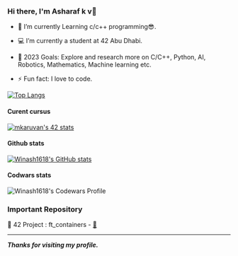 ### Hi there, I'm Asharaf k v👋

  - 🌱 I’m currently Learning c/c++ programming😎.
  
  - 💻 I’m currently a student at 42 Abu Dhabi.
  
  - 🥅 2023 Goals: Explore and research more on C/C++, Python, AI, Robotics, Mathematics, Machine learning etc.

  - ⚡ Fun fact: I love to code.
  

[![Top Langs](https://github-readme-stats.vercel.app/api/top-langs/?username=winash1618&langs_count=5&theme=tokyonight)](https://github.com/anuraghazra/github-readme-stats)

#### Curent cursus

[![mkaruvan's 42 stats](https://badge42.vercel.app/api/v2/clbza7w7b00110fl7w15e2x3y/stats?cursusId=21&coalitionId=155)](https://github.com/JaeSeoKim/badge42)

#### Github stats

[![Winash1618's GitHub stats](https://github-readme-stats.vercel.app/api?username=winash1618&theme=tokyonight)](https://github.com/anuraghazra/github-readme-stats)

#### Codwars stats

![Winash1618's Codewars Profile](https://www.codewars.com/users/winash1618/badges/large)

### Important Repository

💾 42 Project : ft_containers - [🔗](https://github.com/winash1618/ft_containers)

---

***Thanks for visiting my profile.***
